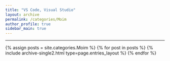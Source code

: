 ```yaml
---
title: "VS Code, Visual Studio"
layout: archive
permalink: /categories/Moim
author_profile: true
sidebar_main: true
---
```


<!-- 공백이 포함되어 있는 카테고리 이름의 경우 site.categories['a b c'] 이런식으로! -->

---

{% assign posts = site.categories.Moim %}
{% for post in posts %} {% include archive-single2.html type=page.entries_layout %} {% endfor %}
